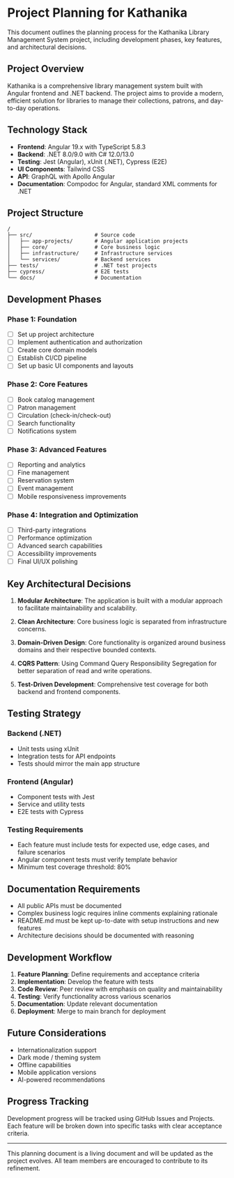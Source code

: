 # Project Planning for Kathanika

This document outlines the planning process for the Kathanika Library Management System project, including development phases, key features, and architectural decisions.

## Project Overview

Kathanika is a comprehensive library management system built with Angular frontend and .NET backend. The project aims to provide a modern, efficient solution for libraries to manage their collections, patrons, and day-to-day operations.

## Technology Stack

- **Frontend**: Angular 19.x with TypeScript 5.8.3
- **Backend**: .NET 8.0/9.0 with C# 12.0/13.0
- **Testing**: Jest (Angular), xUnit (.NET), Cypress (E2E)
- **UI Components**: Tailwind CSS
- **API**: GraphQL with Apollo Angular
- **Documentation**: Compodoc for Angular, standard XML comments for .NET

## Project Structure

```
/
├── src/                    # Source code
│   ├── app-projects/       # Angular application projects
│   ├── core/               # Core business logic
│   ├── infrastructure/     # Infrastructure services
│   └── services/           # Backend services
├── tests/                  # .NET test projects
├── cypress/                # E2E tests
└── docs/                   # Documentation
```

## Development Phases

### Phase 1: Foundation

- [ ] Set up project architecture
- [ ] Implement authentication and authorization
- [ ] Create core domain models
- [ ] Establish CI/CD pipeline
- [ ] Set up basic UI components and layouts

### Phase 2: Core Features

- [ ] Book catalog management
- [ ] Patron management
- [ ] Circulation (check-in/check-out)
- [ ] Search functionality
- [ ] Notifications system

### Phase 3: Advanced Features

- [ ] Reporting and analytics
- [ ] Fine management
- [ ] Reservation system
- [ ] Event management
- [ ] Mobile responsiveness improvements

### Phase 4: Integration and Optimization

- [ ] Third-party integrations
- [ ] Performance optimization
- [ ] Advanced search capabilities
- [ ] Accessibility improvements
- [ ] Final UI/UX polishing

## Key Architectural Decisions

1. **Modular Architecture**: The application is built with a modular approach to facilitate maintainability and scalability.

2. **Clean Architecture**: Core business logic is separated from infrastructure concerns.

3. **Domain-Driven Design**: Core functionality is organized around business domains and their respective bounded contexts.

4. **CQRS Pattern**: Using Command Query Responsibility Segregation for better separation of read and write operations.

5. **Test-Driven Development**: Comprehensive test coverage for both backend and frontend components.

## Testing Strategy

### Backend (.NET)
- Unit tests using xUnit
- Integration tests for API endpoints
- Tests should mirror the main app structure

### Frontend (Angular)
- Component tests with Jest
- Service and utility tests
- E2E tests with Cypress

### Testing Requirements
- Each feature must include tests for expected use, edge cases, and failure scenarios
- Angular component tests must verify template behavior
- Minimum test coverage threshold: 80%

## Documentation Requirements

- All public APIs must be documented
- Complex business logic requires inline comments explaining rationale
- README.md must be kept up-to-date with setup instructions and new features
- Architecture decisions should be documented with reasoning

## Development Workflow

1. **Feature Planning**: Define requirements and acceptance criteria
2. **Implementation**: Develop the feature with tests
3. **Code Review**: Peer review with emphasis on quality and maintainability
4. **Testing**: Verify functionality across various scenarios
5. **Documentation**: Update relevant documentation
6. **Deployment**: Merge to main branch for deployment

## Future Considerations

- Internationalization support
- Dark mode / theming system
- Offline capabilities
- Mobile application versions
- AI-powered recommendations

## Progress Tracking

Development progress will be tracked using GitHub Issues and Projects. Each feature will be broken down into specific tasks with clear acceptance criteria.

---

This planning document is a living document and will be updated as the project evolves. All team members are encouraged to contribute to its refinement.
